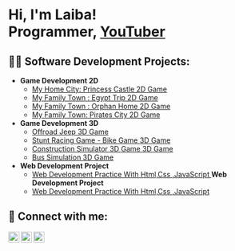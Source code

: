 <h1>Hi, I'm Laiba! <br/><a">Programmer</a>, <a href="https://www.youtube.com/@tastelab_by_laiba">YouTuber</a></h1>

<h2>👨‍💻 Software Development Projects:</h2>

- <b> Game Development 2D</b>
  - [My Home City: Princess Castle 2D Game ](https://play.google.com/store/apps/details?id=com.dandyshandy.Princess.castle&pcampaignid=web_share)
  -  [My Family Town : Egypt Trip  2D Game ](https://play.google.com/store/apps/details?id=com.myfamilytown.egypt.museum&pcampaignid=web_share)
  -   [My Family Town : Orphan Home 2D Game ](https://play.google.com/store/apps/details?id=com.myFamilytown.OrphenHome.CityHouse&pcampaignid=web_share)
  -    [My Family Town: Pirates City 2D Game ](https://play.google.com/store/apps/details?id=com.myFamilytown.pirates.treasure.ship&pcampaignid=web_share)
 - <b> Game Development 3D</b>
     -  [Offroad Jeep  3D Game ](https://play.google.com/store/apps/details?id=com.gamesoul.Revolution.Offroad.Jeep&pcampaignid=web_share)
     -  [Stunt Racing Game - Bike Game 3D Game ](https://play.google.com/store/apps/details?id=com.gamesoul.BikeRacingStuntFree&pcampaignid=web_share)
     -   [Construction Simulator 3D Game 3D Game ](https://appgallery.huawei.com/app/C107045339)
     -    [Bus Simulation 3D Game ](https://play.google.com/store/apps/details?id=com.gamesoul.BusHillClimbingsimulator&pcampaignid=web_share)
-  <b> Web Development Project</b>
   - [ Web Development Practice With Html,Css ,JavaScript ](https://annabellerestuarentsite.netlify.app)
 <b> Web Development Project</b>
   - [ Web Development Practice With Html,Css ,JavaScript ](https://annabellerestuarentsite.netlify.app)

<h2> 🤳 Connect with me:</h2>

[<img align="left" alt="JoshMadakor | YouTube" width="22px" src="https://cdn.jsdelivr.net/npm/simple-icons@v3/icons/youtube.svg" />][youtube]
[<img align="left" alt="JoshMadakor | LinkedIn" width="22px" src="https://cdn.jsdelivr.net/npm/simple-icons@v3/icons/linkedin.svg" />][linkedin]
[<img align="left" alt="JoshMadakor | Instagram" width="22px" src="https://cdn.jsdelivr.net/npm/simple-icons@v3/icons/instagram.svg" />][instagram]

[youtube]:https://www.youtube.com/@tastelab_by_laiba
[instagram]:https://www.instagram.com/tastelab_by_laiba/profilecard/?igsh=MThhenl3cHE2MWJ5Yg==
[linkedin]: https://www.linkedin.com/public-profile/settings?trk=d_flagship3_profile_self_view_public_profile

<!--
**joshmadakor1/joshmadakor1** is a ✨ _special_ ✨ repository because its `README.md` (this file) appears on your GitHub profile.

Here are some ideas to get you started:

- 🔭 I’m currently working on ...
- 🌱 I’m currently learning ...
- 👯 I’m looking to collaborate on ...
- 🤔 I’m looking for help with ...
- 💬 Ask me about ...
- 📫 How to reach me: ...
- 😄 Pronouns: ...
- ⚡ Fun fact: ...
-->

